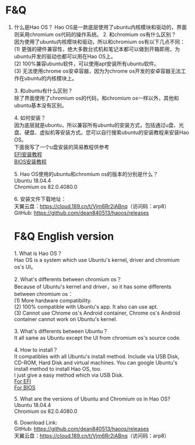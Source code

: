 # F&Q
1. 什么是Hao OS？
Hao OS是一款底层使用了ubuntu内核模块和驱动的，界面则采用chromium os代码的操作系统。
	2. 和chromium os有什么区别？<br>
	因为使用了ubuntu内核模块和驱动，所以和chromium os有以下几点不同：<br>
	(1) 更强的硬件兼容性，绝大多数台式机和笔记本都可以做到开箱即用，为ubuntu开发的驱动也都可以用在Hao OS上。<br>
	(2) 100%兼容ubuntu软件，可以使用apt安装所有ubuntu软件。<br>
	(3) 无法使用chrome os安卓容器，因为为chrome os开发的安卓容器无法工作在ubuntu的内核模块上。<p>
	3. 和ubuntu有什么区别？<br>
	除了界面使用了chromium os的代码，和chromium os一样以外，其他和ubuntu基本没有区别。<p>
	4. 如何安装？<br>
	因为底层就是ubuntu，所以兼容所有ubuntu的安装方式，包括通过u盘、光盘、硬盘、虚拟机等安装方式。您可以自行搜索ubuntu的安装教程来安装Hao OS。<br>
	下面我写了一个u盘安装的简易教程供参考<br>
	<a href="#" target="_blank">EFI安装教程</a><br>
	<a href="#" target="_blank">BIOS安装教程</a><p>
	5. Hao OS使用的ubuntu和chromium os的版本的分别是什么？<br>
	Ubuntu 18.04.4<br>
	Chromium os 82.0.4080.0<p>
	6. 安装文件下载地址：<br>
	天翼云盘：<a href="https://cloud.189.cn/t/Vjm6Rr2iABnq" target="_blank">https://cloud.189.cn/t/Vjm6Rr2iABnq</a>（访问码：arp8）<br>
	GitHub: <a href="https://github.com/dean840513/haoos/releases" target="_blank">https://github.com/dean840513/haoos/releases</a>

	<h1>F&Q English version</h1>
	1. What is Hao OS？<br>
	Hao OS is a system which use Ubuntu's kernel, driver and chromium os's UI。<p>
	2. What's differents between chromium os？<br>
	Because of Ubuntu's kernel and driver，so it has some differents between chromium os：<br>
	(1) More hardware compatibility. <br>
	(2) 100% compatible with Ubuntu's app. It also can use apt.<br>
	(3) Cannot use Chrome os's Android container, Chrome os's Android container cannot work on Ubuntu's kernel.<p>
	3. What's differents between Ubuntu？<br>
	It all same as Ubuntu except the UI from chromium os's source code.<p>
	4. How to install？<br>
	It compatibles with all Ubuntu's install method. Include via USB Disk, CD-ROM, Hard Disk and virtual machines. You can google Ubuntu's install method to install Hao OS, too.<br>
	I just give a easy method which via USB Disk.<br>
	<a href="#" target="_blank">For EFI</a><br>
	<a href="#" target="_blank">For BIOS</a><p>
	5. What are the versions of Ubuntu and Chromium os in Hao OS?<br>
	Ubuntu 18.04.4<br>
	Chromium os 82.0.4080.0<p>
	6. Download Link:<br>
	GitHub: <a href="https://github.com/dean840513/haoos/releases" target="_blank">https://github.com/dean840513/haoos/releases</a><br>
	天翼云盘：<a href="https://cloud.189.cn/t/Vjm6Rr2iABnq" target="_blank">https://cloud.189.cn/t/Vjm6Rr2iABnq</a>（访问码：arp8）
